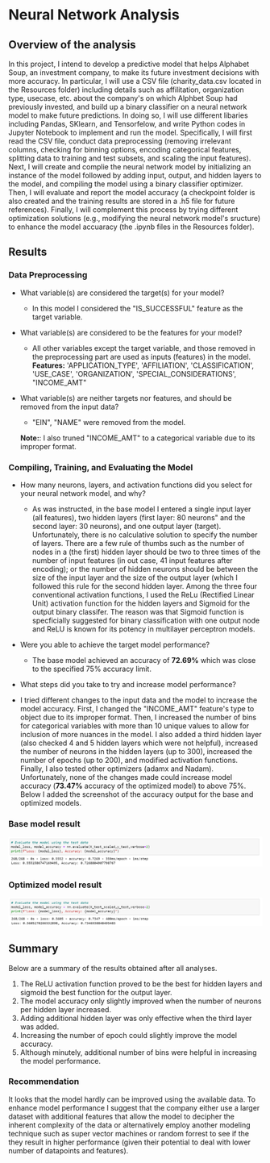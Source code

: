 # Neural Network Analysis

## Overview of the analysis
 
In this project, I intend to develop a predictive model that helps Alphabet Soup, an investment company, to make its future investment decisions with more accuracy. In particular, I will use a CSV file (charity_data.csv located in the Resources folder) including details such as affilitation, organization type, usecase, etc. about the company's on which Alphbet Soup had previously invested, and build up a binary classifier on a neural network model to make future predictions. In doing so, I will use different libaries including Pandas, SKlearn, and Tensorfelow, and write Python codes in Jupyter Notebook to implement and run the model. Specifically, I will first read the CSV file, conduct data preprocessing (removing irrelevant columns, checking for binning options, encoding categorical features, splitting data to training and test subsets, and scaling the input features). Next, I will create and complie the neural network model by initializing an instance of the model followed by adding input, output, and hidden layers to the model, and compiling the model using a binary classifier optimizer. Then, I will evaluate and report the model accuracy (a checkpoint folder is also created and the training results are stored in a .h5 file for future references). Finally, I will complement this process by trying different optimization solutions (e.g., modifying the neural network model's sructure) to enhance the model accuaracy (the .ipynb files in the Resources folder).
 
## Results

### Data Preprocessing
 
* What variable(s) are considered the target(s) for your model?
    - In this model I considered the "IS_SUCCESSFUL" feature as the target variable.
  
 * What variable(s) are considered to be the features for your model?
    - All other variables except the target variable, and those removed in the preprocessing part are used as inputs (features) in the model.
      **Features:** 'APPLICATION_TYPE', 'AFFILIATION', 'CLASSIFICATION', 'USE_CASE', 'ORGANIZATION', 'SPECIAL_CONSIDERATIONS', "INCOME_AMT"  
   
 * What variable(s) are neither targets nor features, and should be removed from the input data?  
    - "EIN", "NAME" were removed from the model.
    
    **Note:**: I also truned "INCOME_AMT" to a categorical variable due to its improper format.
  
### Compiling, Training, and Evaluating the Model
 
 * How many neurons, layers, and activation functions did you select for your neural network model, and why?
   - As was instructed, in the base model I entered a single input layer (all features), two hidden layers (first layer: 80 neurons" and the second layer: 30 neurons), and one output layer (target). Unfortunately, there is no calculative solution to specify the number of layers. There are a few rule of thumbs such as the number of nodes in a (the first) hidden layer should be two to three times of the number of input features (in out case, 41 input features after encoding); or the number of hidden neurons should be between the size of the input layer and the size of the output layer (which I followed this rule for the second hidden layer.
   Among the three four conventional activation functions, I used the ReLu (Rectified Linear Unit) activation function for the hidden layers and Sigmoid for the output binary classifer. The reason was that Sigmoid function is specficially suggested for binary classification with one output node and ReLU is known for its potency in multilayer perceptron models.
 
 * Were you able to achieve the target model performance?
   - The base model achieved an accuracy of **72.69%** which was close to the specified 75% accuracy limit.
 
 * What steps did you take to try and increase model performance?
 
- I tried different changes to the input data and the model to increase the model accuracy. First, I changed the "INCOME_AMT" feature's type to object due to its improper format. Then, I increased the number of bins for categorical variables with more than 10 unique values to allow for inclusion of more nuances in the model. I also added a third hidden layer (also checked 4 and 5 hidden layers which were not helpful), increased the number of neurons in the hidden layers (up to 300), increased the number of epochs (up to 200), and modified activation functions. Finally, I also tested other optimizers (adamx and Nadam). Unfortunately, none of the changes made could increase model accuracy (**73.47%** accuracy of the optimized model) to above 75%. Below I added the screenshot of the accuracy output for the base and optimized models.
 
### Base model result
![This is an image](Images/Base_Model_Accuracy.png)
 
### Optimized model result
![This is an image](Images/Optimized_Model_Accuracy.png)


## Summary

Below are a summary of the results obtained after all analyses.

1. The ReLU activation function proved to be the best for hidden layers and sigmoid the best function for the output layer.
2. The model accuracy only slightly improved when the number of neurons per hidden layer increased.
3. Adding additional hidden layer was only effective when the third layer was added.
4. Increasing the number of epoch could slightly improve the model accuracy.
5. Although minutely, additional number of bins were helpful in increasing the model performance.

### Recommendation

It looks that the model hardly can be improved using the available data. To enhance model performance I suggest that the company either use a larger dataset with additional features that allow the model to decipher the inherent complexity of the data or alternatively employ another modeling technique such as super vector machines or random forrest to see if the they result in higher performance (given their potential to deal with lower number of datapoints and features).
